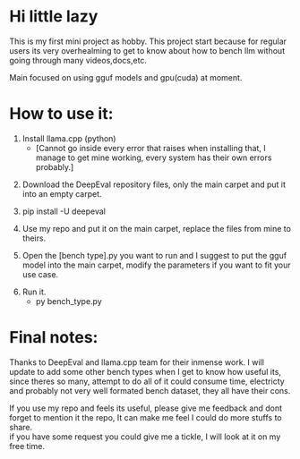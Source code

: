 # Hi little lazy
This is my first mini project as hobby.
This project start because for regular users its very overhealming to get to know about how to bench llm without going through many videos,docs,etc.

Main focused on using gguf models and gpu(cuda) at moment.

# How to use it:

1. Install llama.cpp (python) 
   - [Cannot go inside every error that raises when installing that, I manage to get mine working, every system has their own errors probably.]
>
2. Download the DeepEval repository files, only the main carpet and put it into an empty carpet.
>
3. pip install -U deepeval
>
4. Use my repo and put it on the main carpet, replace the files from mine to theirs.
>
5. Open the [bench type].py you want to run and I suggest to put the gguf model into the main carpet, modify the parameters if you want to fit your use case.
>
6. Run it.
    - py bench_type.py




# Final notes:
Thanks to DeepEval and llama.cpp team for their inmense work.
I will update to add some other bench types when I get to know how useful its, since theres so many,
attempt to do all of it could consume time, electricty and probably not very well formated bench dataset, they all have their cons.

If you use my repo and feels its useful, please give me feedback and dont forget to mention it the repo, It can make me feel I could do more stuffs to share.\
if you have some request you could give me a tickle, I will look at it on my free time.
